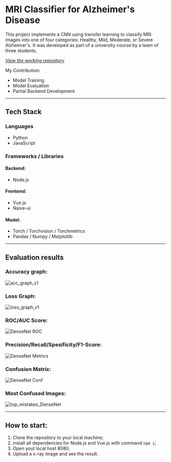 # MRI Classifier for Alzheimer's Disease

This project implements a CNN using transfer learning to classify MRI images into one of four categories: Healthy, Mild, Moderate, or Severe Alzheimer's. It was developed as part of a university course by a team of three students. 

[*View the working repository*](https://github.com/EgorPichugin/MLproject) 

My Contribution:
- Model Training
- Model Evaluation
- Partial Backend Development
---

## Tech Stack

### Languages
- Python
- JavaScript

### Frameworks / Libraries
#### Backend:
- Node.js

#### Frontend:
- Vue.js
- Naive-ui

#### Model:
- Torch / Torchvision / Torchmetrics
- Pandas / Numpy / Matplotlib

---

## Evaluation results
### Accuracy graph:
![acc_graph_v1](https://github.com/user-attachments/assets/1e4a1c01-e5c8-49c4-80a0-b335048ccdc6)

### Loss Graph:
![loss_graph_v1](https://github.com/user-attachments/assets/ae618762-064d-4574-93fd-7adb5cbd14f5)

### ROC/AUC Score:
![DenseNet ROC](https://github.com/user-attachments/assets/aac28d21-3feb-43b7-bcc3-7d442dbada63)

### Precision/Recall/Spesificity/F1-Score:
![DenseNet Metrics](https://github.com/user-attachments/assets/e3f278be-8807-4501-90e5-26b752b31960)

### Confusion Matrix:
![DenseNet Conf](https://github.com/user-attachments/assets/ada655cc-4245-440b-b3e8-522bb5577bdc)

### Most Confused Images:
![top_mistakes_DenseNet](https://github.com/user-attachments/assets/1d7c8b3e-def5-4530-a8c7-2ab34f777dfd)

---

## How to start:
1. Clone the repository to your local machine;
2. install all dependencies for Node.js and Vue.js with command `npm i`;
3. Open yout local host 8080;
4. Upload a x-ray image and see the result.
